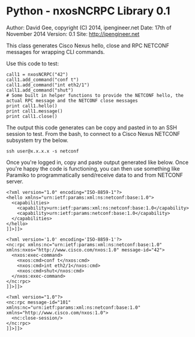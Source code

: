 Python - nxosNCRPC Library 0.1
====================================

Author:       David Gee, copyright (C) 2014, ipengineer.net
Date:         17th of November 2014
Version:      0.1
Site:         http://ipengineer.net

This class generates Cisco Nexus hello, close and RPC NETCONF messages for wrapping CLI commands.

Use this code to test:

```
call1 = nxosNCRPC("42")
call1.add_command("conf t")
call1.add_command("int eth2/1")
call1.add_command("shut")
# Some built in helper functions to provide the NETCONF hello, the actual RPC message and the NETCONF close messages
print call1.hello()
print call1.message()
print call1.close()
```

The output this code generates can be copy and pasted in to an SSH session to test. From the bash, to connect 
to a Cisco Nexus NETCONF subsystem try the below.

```ssh user@x.x.x.x -s netconf```

Once you're logged in, copy and paste output generated like below. Once you're happy the code is functioning, you can
then use something like Paramiko to programmatically send/receive data to and from NETCONF server.

```
<?xml version="1.0" encoding="ISO-8859-1"?>
<hello xmlns="urn:ietf:params:xml:ns:netconf:base:1.0">
  <capabilities>
    <capability>urn:ietf:params:xml:ns:netconf:base:1.0</capability>
    <capability>urn:ietf:params:netconf:base:1.0</capability>
  </capabilities>
</hello>
]]>]]>

<?xml version='1.0' encoding='ISO-8859-1'?>
<nc:rpc xmlns:nc="urn:ietf:params:xml:ns:netconf:base:1.0" xmlns:nxos="http://www.cisco.com/nxos:1.0" message-id="42">
  <nxos:exec-command>
    <nxos:cmd>conf t</nxos:cmd>
    <nxos:cmd>int eth2/1</nxos:cmd>
    <nxos:cmd>shut</nxos:cmd>
  </nxos:exec-command>
</nc:rpc>
]]>]]>

<?xml version="1.0"?>
<nc:rpc message-id="101" xmlns:nc="urn:ietf:params:xml:ns:netconf:base:1.0" xmlns="http://www.cisco.com/nxos:1.0">
  <nc:close-session/>
</nc:rpc>
]]>]]>
```